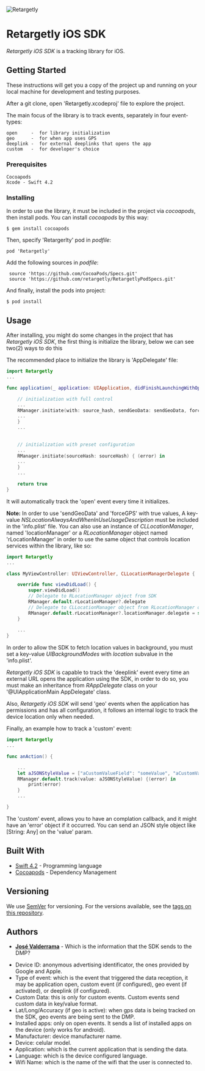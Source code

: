 ![Retargetly](https://github.com/retargetly/sdk-ios/blob/master/rely_artboard.png)

# Retargetly iOS SDK

*Retargetly iOS SDK* is a tracking library for iOS.

## Getting Started

These instructions will get you a copy of the project up and running on your local machine for development and testing purposes.

After a git clone, open 'Retargetly.xcodeproj' file to explore the project.

The main focus of the library is to track events, separately in four event-types:

```
open     -  for library initialization
geo      -  for when app uses GPS
deeplink -  for external deeplinks that opens the app
custom   -  for developer's choice
```

### Prerequisites

```
Cocoapods
Xcode - Swift 4.2
```

### Installing

In order to use the library, it must be included in the project via *cocoapods*, then install pods. You can install *cocoapods* by this way:

```
$ gem install cocoapods
```

Then, specify 'Retargerlty' pod in *podfile*:

```
pod 'Retargetly'
```

Add the following sources in *podfile*:

```
 source 'https://github.com/CocoaPods/Specs.git'
 source 'https://github.com/retargetly/RetargetlyPodSpecs.git'
```

And finally, install the pods into project:

```
$ pod install
```


## Usage

After installing, you might do some changes in the project that has *Retargetly iOS SDK*, the first thing is initialize the library, below we can see two(2) ways to do this

The recommended place to initialize the library is 'AppDelegate' file:

```Swift
import Retargetly
...

func application(_ application: UIApplication, didFinishLaunchingWithOptions launchOptions: [UIApplicationLaunchOptionsKey: Any]?) -> {

    // initialization with full control 
    ...
    RManager.initiate(with: source_hash, sendGeoData: sendGeoData, forceGPS: forceGPS, sendLanguageEnabled: sendLanguageEnabled, sendManufacturerEnabled: sendManufacturerEnabled, sendDeviceNameEnabled: sendDeviceNameEnabled, sendWifiNameEnabled: sendWifiNameEnabled) { (error) in
    ...
    }
    ...
    
    
    // initialization with preset configuration
    ...
    RManager.initiate(sourceHash: sourceHash) { (error) in
    ...
    }
    ...

    return true
}
```

It will automatically track the 'open' event every time it initializes.

**Note:** In order to use 'sendGeoData' and 'forceGPS' with true values,  A key-value *NSLocationAlwaysAndWhenInUseUsageDescription* must be included in the 'info.plist' file. You can also use an instance of *CLLocationManager*, named 'locationManager' or a *RLocationManager* object named 'rLocationManager' in order to use the same object that controls location services within the library, like so:

```Swift
import Retargetly
...

class MyViewController: UIViewController, CLLocationManagerDelegate {

    override func viewDidLoad() {
        super.viewDidLoad()
        // Delegate to RLocationManager object from SDK
        RManager.default.rLocationManager?.delegate
        // Delegate to CLLocationManager object from RLocationManager on SDK
        RManager.default.rLocationManager?.locationManager.delegate = self
    }
    
    ...
}
```

In order to allow the SDK to fetch location values in background, you must set a key-value *UIBackgroundModes* with *location* subvalue in the 'info.plist'.

*Retargetly iOS SDK* is capable to track the 'deeplink' event every time an external URL opens the application using the SDK, in order to do so, you must make an inheritance from *RAppDelegate* class on your '@UIApplicationMain AppDelegate' class.

Also, *Retargetly iOS SDK* will send 'geo' events when the application has permissions and has all configuration, it follows an internal logic to track the device location only when needed.

Finally, an example how to track a 'custom' event:

```Swift
import Retargetly
...

func anAction() {

    ...
    let aJSONStyleValue = ["aCustomValueField": "someValue", "aCustomValueField2": 200]
    RManager.default.track(value: aJSONStyleValue) {(error) in
        print(error)
    }
    ...

}
```

The 'custom' event, allows you to have an complation callback, and it might have an 'error' object if it occurred. You can send an JSON style object like  [String: Any] on the 'value' param.

## Built With

* [Swift 4.2](https://swift.org/documentation/) - Programming language
* [Cocoapods](https://cocoapods.org/) - Dependency Management


## Versioning

We use [SemVer](http://semver.org/) for versioning. For the versions available, see the [tags on this repository](https://github.com/retargetly/sdk-ios/releases).

## Authors

* [**José Valderrama**](https://www.linkedin.com/in/josevalderrama92/)
*-*
Which is the information that the SDK sends to the DMP?

- Device ID: anonymous advertising identificator, the ones provided by Google and Apple.
- Type of event: which is the event that triggered the data reception, it may be application open, custom event (if configured), geo event (if activated), or deeplink (if configured).
- Custom Data: this is only for custom events. Custom events send custom data in key/value format.
- Lat/Long/Accuracy (if geo is active): when gps data is being tracked on the SDK, geo events are being sent to the DMP.
- Installed apps: only on open events. It sends a list of installed apps on the device (only works for android).
- Manufacturer: device manufacturer name.
- Device: celular model.
- Application: which is the current application that is sending the data.
- Language: which is the device configured language.
- Wifi Name: which is the name of the wifi that the user is connected to.
